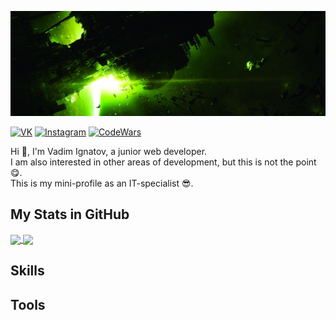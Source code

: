 [![Alien Isolation Wraooer](/assets/alien-banner.jpg)](https://github.com/TekkenThug)

<!-- Links on Social -->
[![VK](https://img.shields.io/badge/VK-Profile-green)](https://vk.com/tekken_thug7)
[![Instagram](https://img.shields.io/badge/Instagram-Profile-green)](https://www.instagram.com/tekken_thug7/)
[![CodeWars](https://img.shields.io/badge/CodeWars-Profile-green)](https://www.codewars.com/users/Tekken_thug)

Hi 👋, I'm Vadim Ignatov, a junior web developer.  
I am also interested in other areas of development, but this is not the point 😋.  
This is my mini-profile as an IT-specialist 😎.

## My Stats in GitHub
<a href="https://github.com/TekkenThug">
  <img align="center" src="https://github-readme-stats.vercel.app/api/pin/?username=TekkenThug&repo=github-readme-stats" />
</a>
<a href="https://github.com/TekkenThug">
  <img align="center" src="https://github-readme-stats.vercel.app/api/pin/?username=TekkenThug" />
</a>

## Skills

## Tools

 
<!--
**TekkenThug/TekkenThug** is a ✨ _special_ ✨ repository because its `README.md` (this file) appears on your GitHub profile.

Here are some ideas to get you started:

- 🔭 I’m currently working on ...
- 🌱 I’m currently learning ...
- 👯 I’m looking to collaborate on ...
- 🤔 I’m looking for help with ...
- 💬 Ask me about ...
- 📫 How to reach me: ...
- 😄 Pronouns: ...
- ⚡ Fun fact: ...
-->
